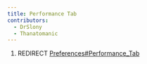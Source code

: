 ```yaml
---
title: Performance Tab
contributors:
  - DrSlony
  - Thanatomanic
---
```


1.  REDIRECT
    [Preferences#Performance_Tab](Preferences#Performance_Tab.md)
